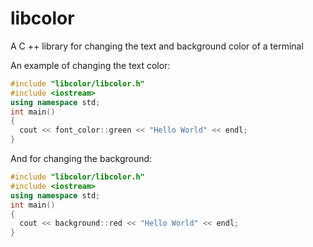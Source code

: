 # libcolor
A C ++ library for changing the text and background color of a terminal

An example of changing the text color:

```c++
#include "libcolor/libcolor.h"
#include <iostream>
using namespace std;
int main()
{
  cout << font_color::green << "Hello World" << endl;
}
```
And for changing the background:
```c++
#include "libcolor/libcolor.h"
#include <iostream>
using namespace std;
int main()
{
  cout << background::red << "Hello World" << endl;
}
```
